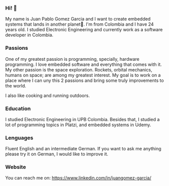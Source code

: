 ### Hi! 👋

My name is Juan Pablo Gomez Garcia and I want to create embedded systems that lands in another planet🚀. I'm from Colombia and I have 24 years old. I studied Electronic Engineering and currently work as a software developer in Colombia.

### Passions
One of my greatest passion is programming, specially, hardware programming. I love embedded software and everything that comes with it. 
My other passion is the space exploration. Rockets, orbital mechanics, humans on space; are among my greatest interest. 
My goal is to work on a place where I can uny this 2 passions and bring some truly improvements to the world.

I also like cooking and running outdoors.

### Education
I studied Electronic Engineering in UPB Colombia. Besides that, I studied a lot of programming topics in Platzi, and embedded systems in Udemy. 


### Lenguages
Fluent English and an intermediate German. If you want to ask me anything please try it on German, I would like to improve it.

### Website
You can reach me on:
https://www.linkedin.com/in/juangomez-garcia/
